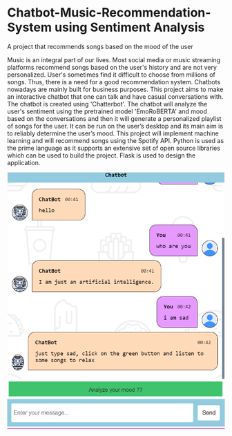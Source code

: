 # Chatbot-Music-Recommendation-System using Sentiment Analysis
A project that recommends songs based on the mood of the user


Music is an integral part of our lives. Most social media or music streaming platforms recommend songs based on the user's history and are not very personalized. User's sometimes find it difficult to choose from millions of songs. Thus, there is a need for a good recommendation system. Chatbots nowadays are mainly built for business purposes. This project aims to make an interactive chatbot that one can talk and have casual conversations with. The chatbot is created using 'Chatterbot'. The chatbot will analyze the user's sentiment using the pretrained model 'EmoRoBERTA' and mood based on the conversations and then it will generate a personalized playlist of songs for the user. It can be run on the user’s desktop and its main aim is to reliably determine the user’s mood. This project will implement machine learning and will recommend songs using the Spotify API. Python is used as the prime language as it supports an extensive set of open source libraries which can be used to build the project. Flask is used to design the application.

![Image](https://github.com/joyce0803/Chatbot-Music-Recommendation-System/blob/main/example2.png)

